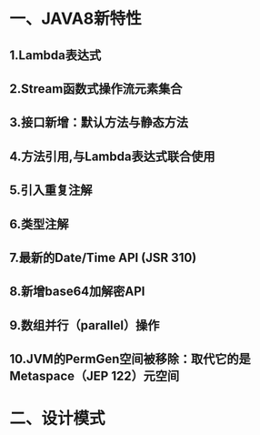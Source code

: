 # 一、JAVA8新特性

## 1.Lambda表达式
## 2.Stream函数式操作流元素集合
## 3.接口新增：默认方法与静态方法
## 4.方法引用,与Lambda表达式联合使用
## 5.引入重复注解
## 6.类型注解
## 7.最新的Date/Time API (JSR 310)
## 8.新增base64加解密API
## 9.数组并行（parallel）操作
## 10.JVM的PermGen空间被移除：取代它的是Metaspace（JEP 122）元空间

# 二、设计模式

